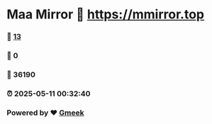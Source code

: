 # Maa Mirror :link: https://mmirror.top 
### :page_facing_up: [13](https://mmirror.top/tag.html) 
### :speech_balloon: 0 
### :hibiscus: 36190 
### :alarm_clock: 2025-05-11 00:32:40 
### Powered by :heart: [Gmeek](https://github.com/Meekdai/Gmeek)
